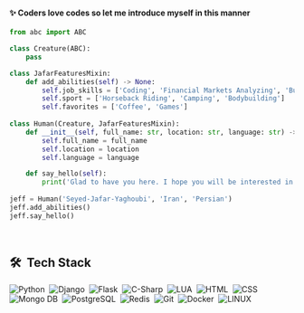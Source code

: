 
#### :sparkles: Coders love codes so let me introduce myself in this manner


<div dir="ltr">

```python
from abc import ABC

class Creature(ABC):
    pass

class JafarFeaturesMixin:
    def add_abilities(self) -> None:
        self.job_skills = ['Coding', 'Financial Markets Analyzing', 'Business']
        self.sport = ['Horseback Riding', 'Camping', 'Bodybuilding']
        self.favorites = ['Coffee', 'Games']
        
class Human(Creature, JafarFeaturesMixin):
    def __init__(self, full_name: str, location: str, language: str) -> None:       
        self.full_name = full_name
        self.location = location
        self.language = language

    def say_hello(self):
        print('Glad to have you here. I hope you will be interested in my projects')        
        
jeff = Human('Seyed-Jafar-Yaghoubi', 'Iran', 'Persian')   
jeff.add_abilities() 
jeff.say_hello()    

```
<!--
</div>
<div align="left">
    <picture align="right">
        <img align="right" width="140em" height="140em" src="https://github.com/J-Yaghoubi/J-Yaghoubi/blob/main/programming.gif">
    </picture>
<br>
</div>
-->

 <br>

 ## 🛠 &nbsp;Tech Stack

![Python](https://img.shields.io/badge/Python-FFD43B?style=flat&logo=python&logoColor=blue)&nbsp;
![Django](https://img.shields.io/badge/Django-092E20?style=flat&logo=django&logoColor=green)&nbsp;
![Flask](https://img.shields.io/badge/Flask-000000?style=flat&logo=flask&logoColor=white)&nbsp;
![C-Sharp](https://img.shields.io/badge/C%23-239120?style=flat&logo=c-sharp&logoColor=white)&nbsp;
![LUA](https://img.shields.io/badge/Lua-2C2D72?style=flat&logo=lua&logoColor=white)&nbsp;
![HTML](https://img.shields.io/badge/HTML5-E34F26?style=flat&logo=html5&logoColor=white)&nbsp;
![CSS](https://img.shields.io/badge/CSS3-1572B6?style=flat&logo=css3&logoColor=white)&nbsp;
![Mongo DB](https://img.shields.io/badge/MongoDB-4EA94B?style=flat&logo=mongodb&logoColor=white)&nbsp;
![PostgreSQL](https://img.shields.io/badge/PostgreSQL-316192?style=flat&logo=postgresql&logoColor=white)&nbsp;
![Redis](https://img.shields.io/badge/redis-%23DD0031.svg?&style=flat&logo=redis&logoColor=white)&nbsp;
![Git](https://img.shields.io/badge/GIT-E44C30?style=flat&logo=git&logoColor=white)&nbsp;
![Docker](https://img.shields.io/badge/Docker-2CA5E0?style=flat&logo=docker&logoColor=white)&nbsp;
![LINUX](https://img.shields.io/badge/Linux-FCC624?style=flat&logo=linux&logoColor=black)&nbsp;
